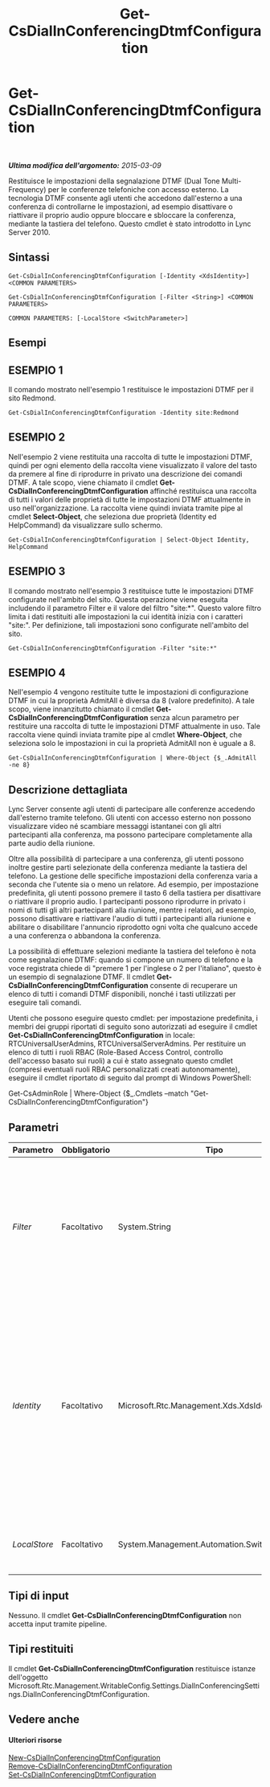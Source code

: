 ﻿---
title: Get-CsDialInConferencingDtmfConfiguration
TOCTitle: Get-CsDialInConferencingDtmfConfiguration
ms:assetid: 764741e4-c1cb-4627-8774-95cf08f6cf98
ms:mtpsurl: https://technet.microsoft.com/it-it/library/Gg398578(v=OCS.15)
ms:contentKeyID: 49301016
ms.date: 08/24/2015
mtps_version: v=OCS.15
ms.translationtype: HT
---

# Get-CsDialInConferencingDtmfConfiguration

 

_**Ultima modifica dell'argomento:** 2015-03-09_

Restituisce le impostazioni della segnalazione DTMF (Dual Tone Multi-Frequency) per le conferenze telefoniche con accesso esterno. La tecnologia DTMF consente agli utenti che accedono dall'esterno a una conferenza di controllarne le impostazioni, ad esempio disattivare o riattivare il proprio audio oppure bloccare e sbloccare la conferenza, mediante la tastiera del telefono. Questo cmdlet è stato introdotto in Lync Server 2010.

## Sintassi

    Get-CsDialInConferencingDtmfConfiguration [-Identity <XdsIdentity>] <COMMON PARAMETERS>

    Get-CsDialInConferencingDtmfConfiguration [-Filter <String>] <COMMON PARAMETERS>

    COMMON PARAMETERS: [-LocalStore <SwitchParameter>]

## Esempi

## ESEMPIO 1

Il comando mostrato nell'esempio 1 restituisce le impostazioni DTMF per il sito Redmond.

    Get-CsDialInConferencingDtmfConfiguration -Identity site:Redmond

## ESEMPIO 2

Nell'esempio 2 viene restituita una raccolta di tutte le impostazioni DTMF, quindi per ogni elemento della raccolta viene visualizzato il valore del tasto da premere al fine di riprodurre in privato una descrizione dei comandi DTMF. A tale scopo, viene chiamato il cmdlet **Get-CsDialInConferencingDtmfConfiguration** affinché restituisca una raccolta di tutti i valori delle proprietà di tutte le impostazioni DTMF attualmente in uso nell'organizzazione. La raccolta viene quindi inviata tramite pipe al cmdlet **Select-Object**, che seleziona due proprietà (Identity ed HelpCommand) da visualizzare sullo schermo.

    Get-CsDialInConferencingDtmfConfiguration | Select-Object Identity, HelpCommand

## ESEMPIO 3

Il comando mostrato nell'esempio 3 restituisce tutte le impostazioni DTMF configurate nell'ambito del sito. Questa operazione viene eseguita includendo il parametro Filter e il valore del filtro "site:\*". Questo valore filtro limita i dati restituiti alle impostazioni la cui identità inizia con i caratteri "site:". Per definizione, tali impostazioni sono configurate nell'ambito del sito.

    Get-CsDialInConferencingDtmfConfiguration -Filter "site:*"

## ESEMPIO 4

Nell'esempio 4 vengono restituite tutte le impostazioni di configurazione DTMF in cui la proprietà AdmitAll è diversa da 8 (valore predefinito). A tale scopo, viene innanzitutto chiamato il cmdlet **Get-CsDialInConferencingDtmfConfiguration** senza alcun parametro per restituire una raccolta di tutte le impostazioni DTMF attualmente in uso. Tale raccolta viene quindi inviata tramite pipe al cmdlet **Where-Object**, che seleziona solo le impostazioni in cui la proprietà AdmitAll non è uguale a 8.

    Get-CsDialInConferencingDtmfConfiguration | Where-Object {$_.AdmitAll -ne 8}

## Descrizione dettagliata

Lync Server consente agli utenti di partecipare alle conferenze accedendo dall'esterno tramite telefono. Gli utenti con accesso esterno non possono visualizzare video né scambiare messaggi istantanei con gli altri partecipanti alla conferenza, ma possono partecipare completamente alla parte audio della riunione.

Oltre alla possibilità di partecipare a una conferenza, gli utenti possono inoltre gestire parti selezionate della conferenza mediante la tastiera del telefono. La gestione delle specifiche impostazioni della conferenza varia a seconda che l'utente sia o meno un relatore. Ad esempio, per impostazione predefinita, gli utenti possono premere il tasto 6 della tastiera per disattivare o riattivare il proprio audio. I partecipanti possono riprodurre in privato i nomi di tutti gli altri partecipanti alla riunione, mentre i relatori, ad esempio, possono disattivare e riattivare l'audio di tutti i partecipanti alla riunione e abilitare o disabilitare l'annuncio riprodotto ogni volta che qualcuno accede a una conferenza o abbandona la conferenza.

La possibilità di effettuare selezioni mediante la tastiera del telefono è nota come segnalazione DTMF: quando si compone un numero di telefono e la voce registrata chiede di "premere 1 per l'inglese o 2 per l'italiano", questo è un esempio di segnalazione DTMF. Il cmdlet **Get-CsDialInConferencingDtmfConfiguration** consente di recuperare un elenco di tutti i comandi DTMF disponibili, nonché i tasti utilizzati per eseguire tali comandi.

Utenti che possono eseguire questo cmdlet: per impostazione predefinita, i membri dei gruppi riportati di seguito sono autorizzati ad eseguire il cmdlet **Get-CsDialInConferencingDtmfConfiguration** in locale: RTCUniversalUserAdmins, RTCUniversalServerAdmins. Per restituire un elenco di tutti i ruoli RBAC (Role-Based Access Control, controllo dell'accesso basato sui ruoli) a cui è stato assegnato questo cmdlet (compresi eventuali ruoli RBAC personalizzati creati autonomamente), eseguire il cmdlet riportato di seguito dal prompt di Windows PowerShell:

Get-CsAdminRole | Where-Object {$\_.Cmdlets –match "Get-CsDialInConferencingDtmfConfiguration"}

## Parametri


<table>
<colgroup>
<col style="width: 25%" />
<col style="width: 25%" />
<col style="width: 25%" />
<col style="width: 25%" />
</colgroup>
<thead>
<tr class="header">
<th>Parametro</th>
<th>Obbligatorio</th>
<th>Tipo</th>
<th>Descrizione</th>
</tr>
</thead>
<tbody>
<tr class="odd">
<td><p><em>Filter</em></p></td>
<td><p>Facoltativo</p></td>
<td><p>System.String</p></td>
<td><p>Consente di utilizzare caratteri jolly al fine di restituire una raccolta, o più raccolte, delle impostazioni di configurazione DTMF. Per restituire una raccolta di tutte le impostazioni configurate nell'ambito del sito, utilizzare la sintassi seguente: -Filter site:*. Per restituire una raccolta di tutte le impostazioni che contengono il valore stringa &quot;EMEA&quot; in Identity (l'unica proprietà su cui è possibile applicare il filtro), utilizzare la sintassi riportata di seguito: -Filter *EMEA*.</p></td>
</tr>
<tr class="even">
<td><p><em>Identity</em></p></td>
<td><p>Facoltativo</p></td>
<td><p>Microsoft.Rtc.Management.Xds.XdsIdentity</p></td>
<td><p>Indica l'identificatore univoco per l'insieme di impostazioni DTMF da restituire. Per fare riferimento alle impostazioni globali, utilizzare la sintassi seguente: -Identity global. Per far riferimento a una raccolta configurata nell'ambito del sito, utilizzare una sintassi simile alla seguente: -Identity site:Redmond. Si noti che non è possibile utilizzare i caratteri jolly quando si specifica un parametro Identity. Tuttavia, se è necessario utilizzare caratteri jolly, utilizzare il parametro Filter.</p>
<p>Se questo parametro non viene specificato, il cmdlet <strong>Get-CsDialInConferencingDtmfConfiguration</strong> restituisce una raccolta di tutte le impostazioni di configurazione DTMF in uso nell'organizzazione.</p></td>
</tr>
<tr class="odd">
<td><p><em>LocalStore</em></p></td>
<td><p>Facoltativo</p></td>
<td><p>System.Management.Automation.SwitchParameter</p></td>
<td><p>Consente di recuperare i dati di configurazione DTMF dalla replica locale dell'archivio di gestione centrale anziché dall'archivio di gestione centrale stesso.</p></td>
</tr>
</tbody>
</table>


## Tipi di input

Nessuno. Il cmdlet **Get-CsDialInConferencingDtmfConfiguration** non accetta input tramite pipeline.

## Tipi restituiti

Il cmdlet **Get-CsDialInConferencingDtmfConfiguration** restituisce istanze dell'oggetto Microsoft.Rtc.Management.WritableConfig.Settings.DialInConferencingSettings.DialInConferencingDtmfConfiguration.

## Vedere anche

#### Ulteriori risorse

[New-CsDialInConferencingDtmfConfiguration](new-csdialinconferencingdtmfconfiguration.md)  
[Remove-CsDialInConferencingDtmfConfiguration](remove-csdialinconferencingdtmfconfiguration.md)  
[Set-CsDialInConferencingDtmfConfiguration](set-csdialinconferencingdtmfconfiguration.md)

